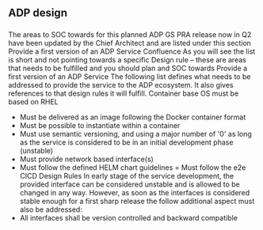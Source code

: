 ## ADP design


### 

The areas to SOC towards for this planned ADP GS PRA release now in Q2 have been updated by the Chief Architect and are listed under this section
Provide a first version of an ADP Service  Confluence
As you will see the list is short and not pointing towards a specific Design rule – these are areas that needs to be fulfilled and you should plan and SOC towards
Provide a first version of an ADP Service
The following list defines what needs to be addressed to provide the service to the ADP ecosystem. It also gives references to that design rules it will fulfill.
Container base OS must be based on RHEL
- Must be delivered as an image following the Docker container format
- Must be possible to instantiate within a container
- Must use semantic versioning, and using a major number of '0' as long as the service is considered to be in an initial development phase (unstable)
- Must provide network based interface(s)
- Must follow the defined HELM chart guidelines
= Must follow the e2e CICD Design Rules
In early stage of the service development, the provided interface can be considered unstable and is allowed to be changed in any way. However, as soon as the interfaces is considered stable enough for a first sharp release the follow additional aspect must also be addressed:
- All interfaces shall be version controlled and backward compatible